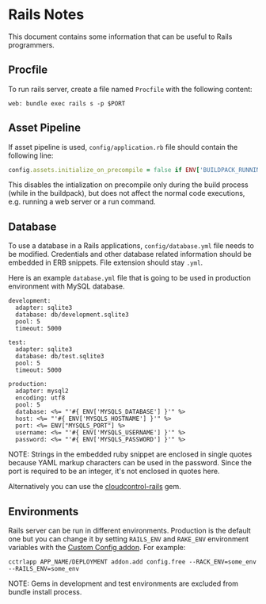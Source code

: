 # Rails Notes

This document contains some information that can be useful to Rails programmers.

## Procfile

To run rails server, create a file named `Procfile` with the following content:

~~~
web: bundle exec rails s -p $PORT
~~~

## Asset Pipeline

If asset pipeline is used, `config/application.rb` file should contain the following line:

~~~ruby
config.assets.initialize_on_precompile = false if ENV['BUILDPACK_RUNNING']
~~~

This disables the intialization on precompile only during the build process (while in the buildpack), but does not affect the normal code executions, e.g. running a web server or a run command.

## Database

To use a database in a Rails applications, `config/database.yml` file needs to be modified. Credentials and other database related information should be embedded in ERB snippets. File extension should stay `.yml`.

Here is an example `database.yml` file that is going to be used in production environment with MySQL database.

~~~erb
development:
  adapter: sqlite3
  database: db/development.sqlite3
  pool: 5
  timeout: 5000

test:
  adapter: sqlite3
  database: db/test.sqlite3
  pool: 5
  timeout: 5000

production:
  adapter: mysql2
  encoding: utf8
  pool: 5
  database: <%= "'#{ ENV['MYSQLS_DATABASE'] }'" %>
  host: <%= "'#{ ENV['MYSQLS_HOSTNAME'] }'" %>
  port: <%= ENV["MYSQLS_PORT"] %>
  username: <%= "'#{ ENV['MYSQLS_USERNAME'] }'" %>
  password: <%= "'#{ ENV['MYSQLS_PASSWORD'] }'" %>
~~~

NOTE: Strings in the embedded ruby snippet are enclosed in single quotes because YAML markup characters can be used in the password. Since the port is required to be an integer, it's not enclosed in quotes here.

Alternatively you can use the [cloudcontrol-rails] gem.

## Environments

Rails server can be run in different environments. Production is the default one but you can change it by setting `RAILS_ENV` and `RAKE_ENV` environment variables with the [Custom Config addon](https://www.cloudcontrol.com/add-ons/config). For example:

~~~
cctrlapp APP_NAME/DEPLOYMENT addon.add config.free --RACK_ENV=some_env --RAILS_ENV=some_env
~~~

NOTE: Gems in development and test environments are excluded from bundle install process.

[cloudcontrol-rails]: https://rubygems.org/gems/cloudcontrol-rails

